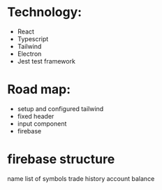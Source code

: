# Technology:

- React
- Typescript
- Tailwind
- Electron
- Jest test framework

# Road map:

- setup and configured tailwind
- fixed header
- input component
- firebase

# firebase structure

name
list of symbols
trade history
account balance
